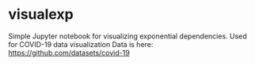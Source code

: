 # visualexp
Simple Jupyter notebook for visualizing exponential dependencies.
Used for COVID-19 data visualization
Data is here: https://github.com/datasets/covid-19


